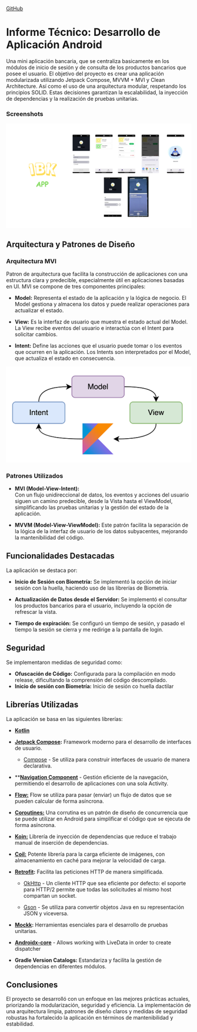 
[GitHub](https://github.com/DavidVegaC/Ibk/)

# Informe Técnico: Desarrollo de Aplicación Android

Una mini aplicación bancaria, que se centraliza basicamente en los módulos de inicio de sesión y de consulta de los productos bancarios que posee el usuario.
El objetivo del proyecto es crear una aplicación modularizada utilizando Jetpack Compose, MVVM + MVI y Clean Architecture. Así como el uso de una arquitectura modular, respetando los principios SOLID. Estas decisiones garantizan la escalabilidad, la inyección de dependencias y la realización de pruebas unitarias.

### Screenshots

![screenshot.png](ibk_screenshot.png)

## Arquitectura y Patrones de Diseño

### Arquitectura MVI

Patron de arquitectura que facilita la construcción de aplicaciones con una estructura clara y predecible, especialmente útil en aplicaciones basadas en UI. MVI se compone de tres componentes principales:

- **Model:**
  Representa el estado de la aplicación y la lógica de negocio. El Model gestiona y almacena los datos y puede realizar operaciones para actualizar el estado.

- **View:**
  Es la interfaz de usuario que muestra el estado actual del Model. La View recibe eventos del usuario e interactúa con el Intent para solicitar cambios.

- **Intent:**
  Define las acciones que el usuario puede tomar o los eventos que ocurren en la aplicación. Los Intents son interpretados por el Model, que actualiza el estado en consecuencia.

![img.png](img.png)

### Patrones Utilizados

- **MVI (Model-View-Intent):**  
  Con un flujo unidireccional de datos, los eventos y acciones del usuario siguen un camino predecible, desde la Vista hasta el ViewModel, simplificando las pruebas unitarias y la gestión del estado de la aplicación.

- **MVVM (Model-View-ViewModel):** Este patrón facilita la separación de la lógica de la interfaz de usuario de los datos subyacentes, mejorando la mantenibilidad del código.

## Funcionalidades Destacadas

La aplicación se destaca por:

- **Inicio de Sesión con Biometría:**
  Se implementó la opción de iniciar sesión con la huella, haciendo uso de las librerías de Biometría.

- **Actualización de Datos desde el Servidor:**
  Se implementó el consultar los productos bancarios para el usuario, incluyendo la opción de refrescar la vista.

- **Tiempo de expiración:**
  Se configuró un tiempo de sesión, y pasado el tiempo la sesión se cierra y me redirige a la pantalla de login.

## Seguridad

Se implementaron medidas de seguridad como:

- **Ofuscación de Código:** Configurada para la compilación en modo release, dificultando la comprensión del código descompilado.
- **Inicio de sesión con Biometría:** Inicio de sesión co huella dactilar

## Librerías Utilizadas

La aplicación se basa en las siguientes librerías:

- [**Kotlin**](https://kotlinlang.org/ "https://kotlinlang.org/")

- **[**Jetpack Compose**](https://developer.android.com/jetpack/compose?hl=es-419):** Framework moderno para el desarrollo de interfaces de usuario.

    -   [Compose](https://developer.android.com/jetpack/compose "https://developer.android.com/jetpack/compose")  - Se utiliza para construir interfaces de usuario de manera declarativa.

- **[**Navigation Component**](https://developer.android.com/guide/navigation/migrate) - Gestión eficiente de la navegación, permitiendo el desarrollo de aplicaciones con una sola Activity.

- [**Flow:**](https://kotlin.github.io/kotlinx.coroutines/kotlinx-coroutines-core/kotlinx.coroutines.flow/)  Flow se utiliza para pasar (enviar) un flujo de datos que se pueden calcular de forma asíncrona.

- [**Coroutines:**](https://github.com/Kotlin/kotlinx.coroutines)  Una corrutina es un patrón de diseño de concurrencia que se puede utilizar en Android para simplificar el código que se ejecuta de forma asíncrona.

- **[Koin:](https://insert-koin.io/docs/quickstart/android/)** Librería de inyección de dependencias que reduce el trabajo manual de inserción de dependencias.

- **[Coil:](https://coil-kt.github.io/coil/)** Potente librería para la carga eficiente de imágenes, con almacenamiento en caché para mejorar la velocidad de carga.

- **[Retrofit](https://github.com/square/retrofit "https://github.com/square/retrofit"):** Facilita las peticiones HTTP de manera simplificada.

    - [OkHttp](http://square.github.io/okhttp/ "http://square.github.io/okhttp/") - Un cliente HTTP que sea eficiente por defecto: el soporte para HTTP/2 permite que todas las solicitudes al mismo host compartan un socket.

    - [Gson](https://github.com/square/retrofit/tree/master/retrofit-converters/gson "https://github.com/square/retrofit/tree/master/retrofit-converters/gson") - Se utiliza para convertir objetos Java en su representación JSON y viceversa.

- **[Mockk](https://github.com/mockk/mockk "https://github.com/mockk/mockk"):** Herramientas esenciales para el desarrollo de pruebas unitarias.

-   [**Androidx-core**](https://androidx.tech/artifacts/arch.core/core-testing/ "https://androidx.tech/artifacts/arch.core/core-testing/")  - Allows working with LiveData in order to create dispatcher


- **Gradle Version Catalogs:** Estandariza y facilita la gestión de dependencias en diferentes módulos.

## Conclusiones

El proyecto se desarrolló con un enfoque en las mejores prácticas actuales, priorizando la modularización, seguridad y eficiencia. La implementación de una arquitectura limpia, patrones de diseño claros y medidas de seguridad robustas ha fortalecido la aplicación en términos de mantenibilidad y estabilidad.